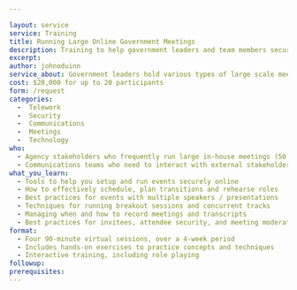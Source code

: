 ```yaml
---

layout: service
service: Training
title: Running Large Online Government Meetings
description: Training to help government leaders and team members securely and effectively run large participatory meetings online.
excerpt: 
author: johnoduinn
service_about: Government leaders hold various types of large scale meetings — from team communications and milestones to open “town-hall” style meetings with stakeholders or the public. Learn how to run these meetings online instead of in person, with consideration for security, technology, audience engagement, and logistics.
cost: $20,000 for up to 20 participants
form: /request
categories:
  -  Telework
  -  Security
  -  Communications
  -  Meetings
  -  Technology
who:
  - Agency stakeholders who frequently run large in-house meetings (50 - 300+ people)
  - Communications teams who need to interact with external stakeholders and general public
what_you_learn:
  - Tools to help you setup and run events securely online
  - How to effectively schedule, plan transitions and rehearse roles
  - Best practices for events with multiple speakers / presentations
  - Techniques for running breakout sessions and concurrent tracks
  - Managing when and how to record meetings and transcripts
  - Best practices for invitees, attendee security, and meeting moderation
format:
  - Four 90-minute virtual sessions, over a 4-week period
  - Includes hands-on exercises to practice concepts and techniques
  - Interactive training, including role playing
followup:
prerequisites: 
---
```

